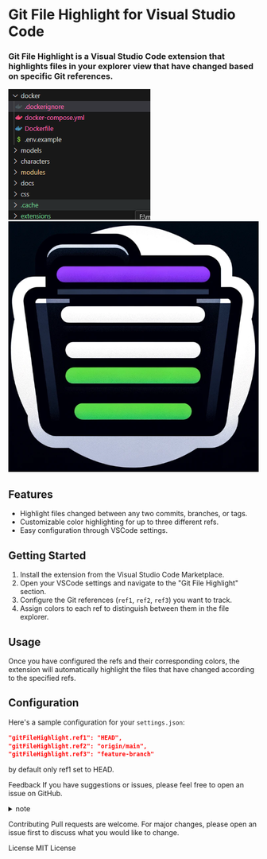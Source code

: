 # Git File Highlight for Visual Studio Code
### Git File Highlight is a Visual Studio Code extension that highlights files in your explorer view that have changed based on specific Git references.
![Git File Highlight Screenshot](screenshot.png)
![Git File Highlight Logo](logo.png)
## Features

- Highlight files changed between any two commits, branches, or tags.
- Customizable color highlighting for up to three different refs.
- Easy configuration through VSCode settings.

## Getting Started

1. Install the extension from the Visual Studio Code Marketplace.
2. Open your VSCode settings and navigate to the "Git File Highlight" section.
3. Configure the Git references (`ref1`, `ref2`, `ref3`) you want to track.
4. Assign colors to each ref to distinguish between them in the file explorer.

## Usage

Once you have configured the refs and their corresponding colors, the extension will automatically highlight the files that have changed according to the specified refs.

## Configuration

Here's a sample configuration for your `settings.json`:

```json
"gitFileHighlight.ref1": "HEAD",
"gitFileHighlight.ref2": "origin/main",
"gitFileHighlight.ref3": "feature-branch"
```

by default only ref1 set to HEAD.

Feedback
If you have suggestions or issues, please feel free to open an issue on GitHub.
<details>
  <summary>note</summary>
  
  Most of code made by geminy 1.5 LLM model
</details>


Contributing
Pull requests are welcome. For major changes, please open an issue first to discuss what you would like to change.

License
MIT License